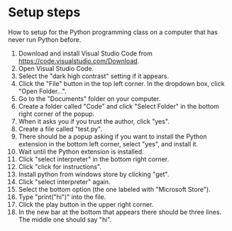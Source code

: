 # Setup steps
How to setup for the Python programming class on a computer that has never run Python before.

1. Download and install Visual Studio Code from https://code.visualstudio.com/Download.
2. Open Visual Studio Code.
3. Select the "dark high contrast" setting if it appears.
4. Click the "File" button in the top left corner. In the dropdown box, click "Open Folder...".
5. Go to the "Documents" folder on your computer.
6. Create a folder called "Code" and click "Select Folder" in the bottom right corner of the popup.
7. When it asks you if you trust the author, click "yes".
8. Create a file called "test.py".
9. There should be a popup asking if you want to install the Python extension in the bottom left corner, select "yes", and install it.
10. Wait until the Python extension is installed.
11. Click "select interpreter" in the bottom right corner.
12. Click "click for instructions".
13. Install python from windows store by clicking "get".
14. Click "select interpreter" again.
15. Select the bottom option (the one labeled with "Microsoft Store").
16. Type "print("hi")" into the file.
17. Click the play button in the upper right corner.
18. In the new bar at the bottom that appears there should be three lines. The middle one should say "hi".
